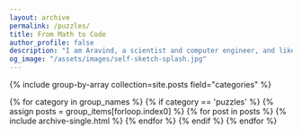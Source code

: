 ```yaml
---
layout: archive
permalink: /puzzles/
title: From Math to Code
author_profile: false
description: "I am Aravind, a scientist and computer engineer, and like a good math or coding puzzle. From time to time, I get an idea to invent a puzzle which can be solved by using a combination of math and coding."
og_image: "/assets/images/self-sketch-splash.jpg"
---
```


{% include group-by-array collection=site.posts field="categories" %}

{% for category in group_names %}
  {% if category == 'puzzles' %}
    {% assign posts = group_items[forloop.index0] %}
    {% for post in posts %}
      {% include archive-single.html %}
    {% endfor %}
  {% endif %}
{% endfor %}
